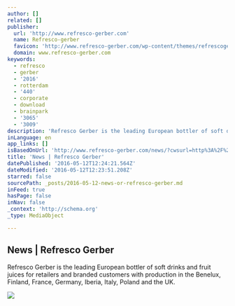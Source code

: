 ```yaml
---
author: []
related: []
publisher:
  url: 'http://www.refresco-gerber.com'
  name: Refresco-gerber
  favicon: 'http://www.refresco-gerber.com/wp-content/themes/refrescogerber/images/favicon-rf.ico'
  domain: www.refresco-gerber.com
keywords:
  - refresco
  - gerber
  - '2016'
  - rotterdam
  - '440'
  - corporate
  - download
  - brainpark
  - '3065'
  - '3009'
description: 'Refresco Gerber is the leading European bottler of soft drinks and fruit juices for retailers and branded customers with production in the Benelux, Finland, France, Germany, Iberia, Italy, Poland and the UK.'
inLanguage: en
app_links: []
isBasedOnUrl: 'http://www.refresco-gerber.com/news/?cwsurl=http%3A%2F%2Fcws.huginonline.com%2FR%2F169419%2FPR%2F201605%2F2011960.xml'
title: 'News | Refresco Gerber'
datePublished: '2016-05-12T12:24:21.564Z'
dateModified: '2016-05-12T12:23:51.208Z'
starred: false
sourcePath: _posts/2016-05-12-news-or-refresco-gerber.md
inFeed: true
hasPage: false
inNav: false
_context: 'http://schema.org'
_type: MediaObject

---
```

<article style=""><h1>News | Refresco Gerber</h1><p>Refresco Gerber is the leading European bottler of soft drinks and fruit juices for retailers and branded customers with production in the Benelux, Finland, France, Germany, Iberia, Italy, Poland and the UK.</p><img src="http://www.refresco-gerber.com/wp-content/themes/refrescogerber/images/default-header.jpg" /></article>
